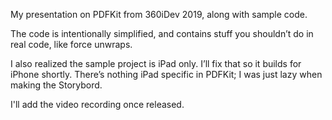 My presentation on PDFKit from 360iDev 2019, along with sample code.

The code is intentionally simplified, and contains stuff you shouldn’t do in real code, like force unwraps.

I also realized the sample project is iPad only. I’ll fix that so it builds for iPhone shortly. There’s nothing iPad specific in PDFKit; I was just lazy when making the Storybord.

I'll add the video recording once released.

